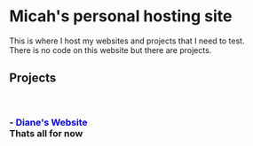 <head>
  <style>
/* unvisited link */
a:link {
  color: blue;
  text-decoration: none;
}

/* visited link */
a:visited {
  color: blue;
  text-decoration: none;
}

/* mouse over link */
a:hover {
  color: darkblue;
  text-decoration: none;
}

/* selected link */
a:active {
  color: blue;
  text-decoration: none;
}
  </style>
  <title>Micah's Website</title>
  <link rel="icon" href="/images/micah's-logo.svg" type="image/svg">
</head>
<h1>Micah's personal hosting site</h1>
  This is where I host my websites and projects that I need to test.<br>
  There is no code on this website but there are projects.<br>
  <h2>Projects</h2><br>
<h3><b>- <a href="https://mk909wbur.github.io/dianes-website/">Diane's Website</a></b><br>
 Thats all for now</h3>

